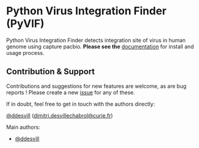 # Python Virus Integration Finder (PyVIF)

Python Virus Integration Finder detects integration site of virus in human genome using capture
pacbio.
**Please see the** [documentation](doc/README.md) for install and usage process.

## Contribution & Support

Contributions and suggestions for new features are welcome, as are bug reports !
Please create a new [issue](https://gitlab.curie.fr/dm-toolbox/Preprocessing/issues) for any of these.

If in doubt, feel free to get in touch with the authors directly:

[@ddesvill](https://gitlab.curie.fr/ddesvill) (dimitri.desvillechabrol@curie.fr)

Main authors: 
- [@ddesvill](https://gitlab.curie.fr/ddesvill)
